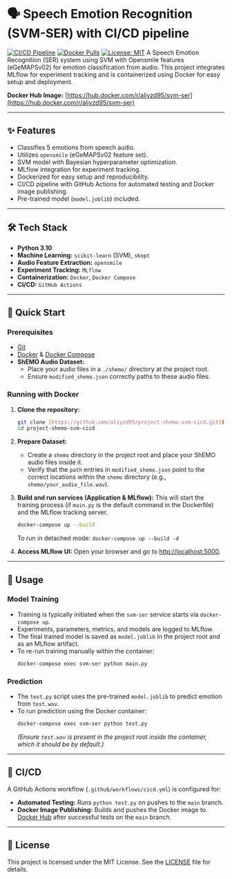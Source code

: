 # 🗣️ Speech Emotion Recognition (SVM-SER) with CI/CD pipeline

[![CI/CD Pipeline](https://github.com/aliyzd95/project-shemo-svm-cicd/actions/workflows/cicd.yml/badge.svg)](https://github.com/aliyzd95/project-shemo-svm-cicd/actions/workflows/cicd.yml)
[![Docker Pulls](https://img.shields.io/docker/pulls/aliyzd95/svm-ser.svg)](https://hub.docker.com/r/aliyzd95/svm-ser)
[![License: MIT](https://img.shields.io/badge/License-MIT-yellow.svg)](https://github.com/aliyzd95/project-shemo-svm-cicd/blob/main/LICENSE) A Speech Emotion Recognition (SER) system using SVM with Opensmile features (eGeMAPSv02) for emotion classification from audio. This project integrates MLflow for experiment tracking and is containerized using Docker for easy setup and deployment.

**Docker Hub Image:** [https://hub.docker.com/r/aliyzd95/svm-ser](https://hub.docker.com/r/aliyzd95/svm-ser)

---

## ✨ Features

* Classifies 5 emotions from speech audio.
* Utilizes `opensmile` (eGeMAPSv02 feature set).
* SVM model with Bayesian hyperparameter optimization.
* MLflow integration for experiment tracking.
* Dockerized for easy setup and reproducibility.
* CI/CD pipeline with GitHub Actions for automated testing and Docker image publishing.
* Pre-trained model (`model.joblib`) included.

---

## 🛠️ Tech Stack

* **Python 3.10**
* **Machine Learning:** `scikit-learn` (SVM), `skopt`
* **Audio Feature Extraction:** `opensmile`
* **Experiment Tracking:** `MLflow`
* **Containerization:** `Docker`, `Docker Compose`
* **CI/CD:** `GitHub Actions`

---

## 🏁 Quick Start

### Prerequisites

* [Git](https://git-scm.com/downloads)
* [Docker](https://docs.docker.com/get-docker/) & [Docker Compose](https://docs.docker.com/compose/install/)
* **ShEMO Audio Dataset:**
    * Place your audio files in a `./shemo/` directory at the project root.
    * Ensure `modified_shemo.json` correctly paths to these audio files.

### Running with Docker

1.  **Clone the repository:**
    ```bash
    git clone [https://github.com/aliyzd95/project-shemo-svm-cicd.git](https://github.com/aliyzd95/project-shemo-svm-cicd.git)
    cd project-shemo-svm-cicd
    ```

2.  **Prepare Dataset:**
    * Create a `shemo` directory in the project root and place your ShEMO audio files inside it.
    * Verify that the `path` entries in `modified_shemo.json` point to the correct locations within the `shemo` directory (e.g., `shemo/your_audio_file.wav`).

3.  **Build and run services (Application & MLflow):**
    This will start the training process (if `main.py` is the default command in the Dockerfile) and the MLflow tracking server.
    ```bash
    docker-compose up --build
    ```
    To run in detached mode: `docker-compose up --build -d`

4.  **Access MLflow UI:**
    Open your browser and go to [http://localhost:5000](http://localhost:5000).

---

## 🚀 Usage

### Model Training

* Training is typically initiated when the `svm-ser` service starts via `docker-compose up`.
* Experiments, parameters, metrics, and models are logged to MLflow.
* The final trained model is saved as `model.joblib` in the project root and as an MLflow artifact.
* To re-run training manually within the container:
    ```bash
    docker-compose exec svm-ser python main.py
    ```

### Prediction

* The `test.py` script uses the pre-trained `model.joblib` to predict emotion from `test.wav`.
* To run prediction using the Docker container:
    ```bash
    docker-compose exec svm-ser python test.py
    ```
    *(Ensure `test.wav` is present in the project root inside the container, which it should be by default.)*

---

## 🔄 CI/CD

A GitHub Actions workflow (`.github/workflows/cicd.yml`) is configured for:
* **Automated Testing:** Runs `python test.py` on pushes to the `main` branch.
* **Docker Image Publishing:** Builds and pushes the Docker image to [Docker Hub](https://hub.docker.com/r/aliyzd95/svm-ser) after successful tests on the `main` branch.

---

## 📝 License

This project is licensed under the MIT License. See the [LICENSE](https://github.com/aliyzd95/project-shemo-svm-cicd/blob/main/LICENSE) file for details.
